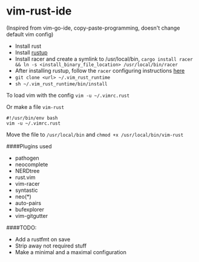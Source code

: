 # vim-rust-ide

(Inspired from vim-go-ide, copy-paste-programming, doesn't change default vim config)

- Install rust
- Install [rustup](https://www.rustup.rs/)
- Install racer and create a symlink to /usr/local/bin, `cargo install racer && ln -s <install_binary_file_location> /usr/local/bin/racer`
- After installing rustup, follow the `racer` configuring instructions [here](https://github.com/phildawes/racer#configuration)
- `git clone <url> ~/.vim_rust_runtime`
- `sh ~/.vim_rust_runtime/bin/install`

To load vim with the config `vim -u ~/.vimrc.rust`


Or make a file `vim-rust`

```
#!/usr/bin/env bash
vim -u ~/.vimrc.rust
```
Move the file to `/usr/local/bin` and  `chmod +x /usr/local/bin/vim-rust`

####Plugins used
- pathogen
- neocomplete
- NERDtree
- rust.vim
- vim-racer
- syntastic
- neo(*)
- auto-pairs
- bufexplorer
- vim-gitgutter
 
####TODO:
- Add a rustfmt on save
- Strip away not required stuff
- Make a minimal and a maximal configuration

